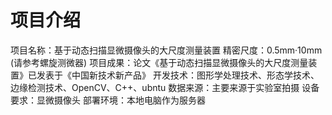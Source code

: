 # 项目介绍
项目名称：基于动态扫描显微摄像头的大尺度测量装置
精密尺度：0.5mm·10mm (请参考螺旋测微器)
项目成果：论文《基于动态扫描显微摄像头的大尺度测量装置》已发表于《中国新技术新产品》
开发技术：图形学处理技术、形态学技术、边缘检测技术、OpenCV、C++、ubntu
数据来源：主要来源于实验室拍摄
设备要求：显微摄像头
部署环境：本地电脑作为服务器
